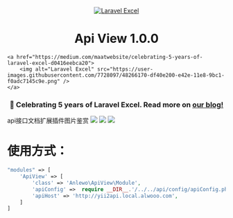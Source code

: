 
<p align="center">
    <a href="https://laravel-excel.maatwebsite.nl">
        <img alt="Laravel Excel" src="https://user-images.githubusercontent.com/7728097/43685313-ff1e2110-98b0-11e8-8b50-900a2b262f0f.png" />
    </a>
</p>

<h1 align="center">
    Api View 1.0.0
</h1>

<p align="center">

    <a href="https://medium.com/maatwebsite/celebrating-5-years-of-laravel-excel-d0416eebca20">
        <img alt="Laravel Excel" src="https://user-images.githubusercontent.com/7728097/48266170-df40e200-e42e-11e8-9bc1-f0adc7145c9e.png" />
    </a>
</p>

<h3 align="center">
    🎉 Celebrating 5 years of Laravel Excel. Read more on <a href="https://medium.com/maatwebsite/celebrating-5-years-of-laravel-excel-d0416eebca20">our blog!</a>
</h3>




api接口文档扩展插件图片鉴赏
![](https://github.com/CoderShawnZhang/apiview/blob/master/img/1.png)
![](https://github.com/CoderShawnZhang/apiview/blob/master/img/2.png)
![](https://github.com/CoderShawnZhang/apiview/blob/master/img/3.png)

# 使用方式：

```php
"modules" => [
    'ApiView' => [
        'class' => 'Anlewo\ApiView\Module',
        'apiConfig' =>  require __DIR__.'/../../api/config/apiConfig.php',
        'apiHost' => 'http://yii2api.local.alwooo.com',
    ]
]
```


        
        
        